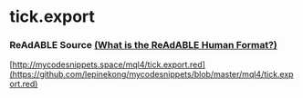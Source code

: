 
# tick.export


### ReAdABLE Source [(What is the ReAdABLE Human Format?)](http://readablehumanformat.com)

[http://mycodesnippets.space/mql4/tick.export.red](https://github.com/lepinekong/mycodesnippets/blob/master/mql4/tick.export.red)

